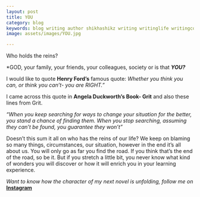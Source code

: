 ```yaml
---
layout: post
title: YOU
category: blog
keywords: blog writing author shikhashikz writing writinglife writingcommunity dailyblogpost journey life grit
image: assets/images/YOU.jpg

---
```


Who holds the reins? 

*GOD, your family, your friends, your colleagues, society or is that ***YOU?***

I would like to quote **Henry Ford’s** famous quote: *Whether you think you can, or think you can’t- you are RIGHT.”*

I came across this quote in **Angela Duckworth’s Book- Grit** and also these lines from Grit.

*“When you keep searching for ways to change your situation for the better, you stand a chance of finding them. When you stop searching, assuming they can’t be found, you guarantee they won’t”*

Doesn’t this sum it all on who has the reins of our life? We keep on blaming so many things, circumstances, our situation, however in the end it’s all about us. You will only go as far you find the road. If you think that’s the end of the road, so be it. But if you stretch a little bit, you never know what kind of wonders you will discover or how it will enrich you in your learning experience. 

*Want to know how the character of my next novel is unfolding, follow me on* **[Instagram](https://www.instagram.com/novelistinaction/)**
